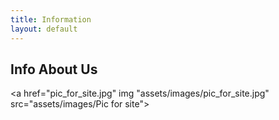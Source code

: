 ```yaml
---
title: Information
layout: default
---
```

<h2><b>Info About Us</b></h2>

<a href="pic_for_site.jpg" img "assets/images/pic_for_site.jpg" src="assets/images/Pic for site"></a> 
